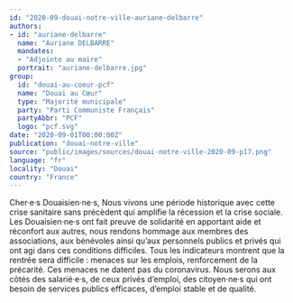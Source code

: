 ```yaml
---
id: "2020-09-douai-notre-ville-auriane-delbarre"
authors:
- id: "auriane-delbarre"
  name: "Auriane DELBARRE"
  mandates: 
  - "Adjointe au maire"
  portrait: "auriane-delbarre.jpg"
group:
  id: "douai-au-coeur-pcf"
  name: "Douai au Cœur"
  type: "Majorité municipale"
  party: "Parti Communiste Français"
  partyAbbr: "PCF"
  logo: "pcf.svg"
date: "2020-09-01T00:00:00Z"
publication: "douai-notre-ville"
source: "public/images/sources/douai-notre-ville-2020-09-p17.png"
language: "fr"
locality: "Douai"
country: "France"
---
```


Cher·e·s Douaisien·ne·s,
Nous vivons une période historique avec cette crise sanitaire sans précèdent qui amplifie la récession et la crise sociale. Les Douaisien·ne·s ont fait preuve de solidarité en apportant aide et réconfort aux autres, nous rendons hommage aux membres des associations, aux bénévoles ainsi qu’aux personnels publics et privés qui ont agi dans ces conditions difficiles. Tous les indicateurs montrent que la rentrée sera difficile : menaces sur les emplois, renforcement de la précarité. Ces menaces ne datent pas du coronavirus. Nous serons aux côtés des salarié·e·s, de ceux privés d’emploi, des citoyen·ne·s qui ont besoin de services publics efficaces, d’emploi stable et de qualité.
